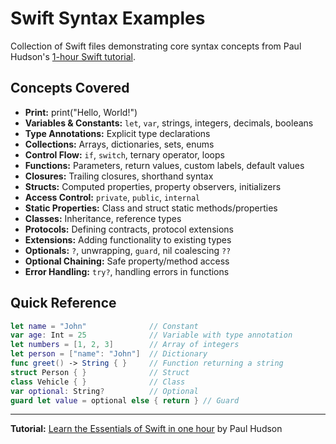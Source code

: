 # Swift Syntax Examples

Collection of Swift files demonstrating core syntax concepts from Paul Hudson's [1-hour Swift tutorial](https://www.youtube.com/watch?v=n5X_V81OYnQ&t).

## Concepts Covered

- **Print:** print("Hello, World!")
- **Variables & Constants:** `let`, `var`, strings, integers, decimals, booleans
- **Type Annotations:** Explicit type declarations
- **Collections:** Arrays, dictionaries, sets, enums
- **Control Flow:** `if`, `switch`, ternary operator, loops
- **Functions:** Parameters, return values, custom labels, default values
- **Closures:** Trailing closures, shorthand syntax
- **Structs:** Computed properties, property observers, initializers
- **Access Control:** `private`, `public`, `internal`
- **Static Properties:** Class and struct static methods/properties
- **Classes:** Inheritance, reference types
- **Protocols:** Defining contracts, protocol extensions
- **Extensions:** Adding functionality to existing types
- **Optionals:** `?`, unwrapping, `guard`, nil coalescing `??`
- **Optional Chaining:** Safe property/method access
- **Error Handling:** `try?`, handling errors in functions

## Quick Reference

```swift
let name = "John"              // Constant
var age: Int = 25              // Variable with type annotation
let numbers = [1, 2, 3]        // Array of integers
let person = ["name": "John"]  // Dictionary
func greet() -> String { }     // Function returning a string
struct Person { }              // Struct
class Vehicle { }              // Class
var optional: String?          // Optional
guard let value = optional else { return } // Guard
```

---

**Tutorial:** [Learn the Essentials of Swift in one hour](https://www.youtube.com/watch?v=n5X_V81OYnQ) by Paul Hudson
